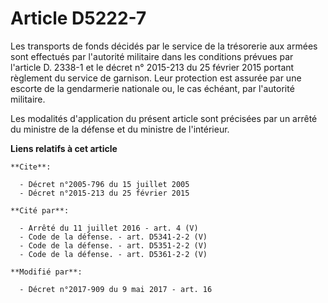# Article D5222-7

Les transports de fonds décidés par le service de la trésorerie aux armées sont effectués par l'autorité militaire dans les
conditions prévues par       l'article D. 2338-1 et le décret n° 2015-213 du 25 février 2015 portant règlement du service de
garnison. Leur protection est assurée par une escorte de la gendarmerie nationale ou, le cas échéant, par l'autorité
militaire. 

Les modalités d'application du présent article sont précisées par un arrêté du ministre de la défense et du ministre de
l'intérieur.

**Liens relatifs à cet article**

	**Cite**:

	  - Décret n°2005-796 du 15 juillet 2005
	  - Décret n°2015-213 du 25 février 2015

	**Cité par**:

	  - Arrêté du 11 juillet 2016 - art. 4 (V)
	  - Code de la défense. - art. D5341-2-2 (V)
	  - Code de la défense. - art. D5351-2-2 (V)
	  - Code de la défense. - art. D5361-2-2 (V)

	**Modifié par**:

	  - Décret n°2017-909 du 9 mai 2017 - art. 16
